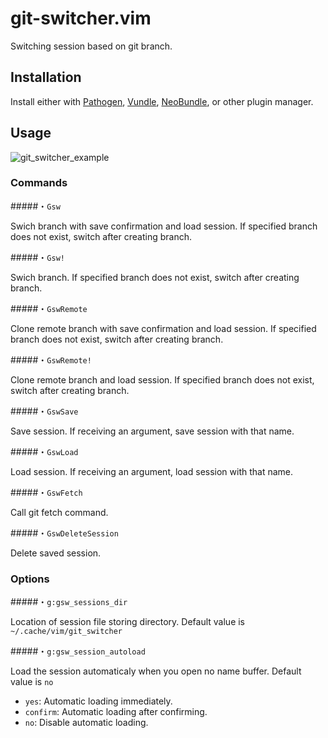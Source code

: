 # git-switcher.vim  

Switching session based on git branch.  

## Installation  

Install either with [Pathogen](https://github.com/tpope/vim-pathogen), [Vundle](https://github.com/gmarik/Vundle.vim), [NeoBundle](https://github.com/Shougo/neobundle.vim), or other plugin manager.  

## Usage  

![git_switcher_example](https://raw.githubusercontent.com/wiki/ToruIwashita/git-switcher.vim/images/git_switcher_example_new.gif)  

### Commands  

#####・`Gsw`  

Swich branch with save confirmation and load session. If specified branch does not exist, switch after creating branch.  

#####・`Gsw!`  

Swich branch. If specified branch does not exist, switch after creating branch.  

#####・`GswRemote`  

Clone remote branch with save confirmation and load session. If specified branch does not exist, switch after creating branch.  

#####・`GswRemote!`  

Clone remote branch and load session. If specified branch does not exist, switch after creating branch.  

#####・`GswSave`  

Save session. If receiving an argument, save session with that name.  

#####・`GswLoad`  

Load session. If receiving an argument, load session with that name.  

#####・`GswFetch`  

Call git fetch command.  

#####・`GswDeleteSession`  

Delete saved session.  

### Options  

#####・`g:gsw_sessions_dir`  

Location of session file storing directory. Default value is `~/.cache/vim/git_switcher`  

#####・`g:gsw_session_autoload`  

Load the session automaticaly when you open no name buffer. Default value is `no`  

 - `yes`: Automatic loading immediately.  
 - `confirm`: Automatic loading after confirming.  
 - `no`: Disable automatic loading.  
